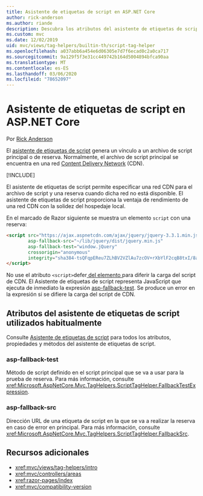 ```yaml
---
title: Asistente de etiquetas de script en ASP.NET Core
author: rick-anderson
ms.author: riande
description: Descubra los atributos del asistente de etiquetas de script de ASP.NET Core y el papel que desempeña cada atributo al ampliar el comportamiento de la etiqueta de script de código HTML.
ms.custom: mvc
ms.date: 12/02/2019
uid: mvc/views/tag-helpers/builtin-th/script-tag-helper
ms.openlocfilehash: a037abb6a454e6d06305e7d7f6ecad0c2a0ca717
ms.sourcegitcommit: 9a129f5f3e31cc449742b164d5004894bfca90aa
ms.translationtype: MT
ms.contentlocale: es-ES
ms.lasthandoff: 03/06/2020
ms.locfileid: "78652097"
---
```

# <a name="script-tag-helper-in-aspnet-core"></a>Asistente de etiquetas de script en ASP.NET Core

Por [Rick Anderson](https://twitter.com/RickAndMSFT)

El [asistente de etiquetas de script](xref:Microsoft.AspNetCore.Mvc.TagHelpers.ScriptTagHelper) genera un vínculo a un archivo de script principal o de reserva. Normalmente, el archivo de script principal se encuentra en una red [Content Delivery Network](/office365/enterprise/content-delivery-networks#what-exactly-is-a-cdn) (CDN).

[!INCLUDE[](~/includes/cdn.md)]

El asistente de etiquetas de script permite especificar una red CDN para el archivo de script y una reserva cuando dicha red no está disponible. El asistente de etiquetas de script proporciona la ventaja de rendimiento de una red CDN con la solidez del hospedaje local.

En el marcado de Razor siguiente se muestra un elemento `script` con una reserva:

```html
<script src="https://ajax.aspnetcdn.com/ajax/jquery/jquery-3.3.1.min.js"
        asp-fallback-src="~/lib/jquery/dist/jquery.min.js"
        asp-fallback-test="window.jQuery"
        crossorigin="anonymous"
        integrity="sha384-tsQFqpEReu7ZLhBV2VZlAu7zcOV+rXbYlF2cqB8txI/8aZajjp4Bqd+V6D5IgvKT">
</script>
```

No use el atributo `<script>`defer[ del elemento ](https://developer.mozilla.org/docs/Web/HTML/Element/script) para diferir la carga del script de CDN. El Asistente de etiquetas de script representa JavaScript que ejecuta de inmediato la expresión [asp-fallback-test](#asp-fallback-test). Se produce un error en la expresión si se difiere la carga del script de CDN.

## <a name="commonly-used-script-tag-helper-attributes"></a>Atributos del asistente de etiquetas de script utilizados habitualmente

Consulte [Asistente de etiquetas de script](xref:Microsoft.AspNetCore.Mvc.TagHelpers.ScriptTagHelper) para todos los atributos, propiedades y métodos del asistente de etiquetas de script.

### <a name="asp-fallback-test"></a>asp-fallback-test

Método de script definido en el script principal que se va a usar para la prueba de reserva. Para más información, consulte <xref:Microsoft.AspNetCore.Mvc.TagHelpers.ScriptTagHelper.FallbackTestExpression>.

### <a name="asp-fallback-src"></a>asp-fallback-src

Dirección URL de una etiqueta de script en la que se va a realizar la reserva en caso de error en principal. Para más información, consulte <xref:Microsoft.AspNetCore.Mvc.TagHelpers.ScriptTagHelper.FallbackSrc>.

## <a name="additional-resources"></a>Recursos adicionales

* <xref:mvc/views/tag-helpers/intro>
* <xref:mvc/controllers/areas>
* <xref:razor-pages/index>
* <xref:mvc/compatibility-version>
